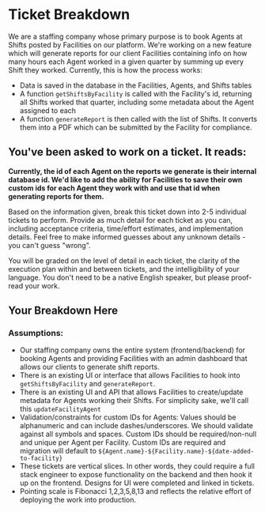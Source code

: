 # Ticket Breakdown

We are a staffing company whose primary purpose is to book Agents at Shifts posted by Facilities on our platform. We're working on a new feature which will generate reports for our client Facilities containing info on how many hours each Agent worked in a given quarter by summing up every Shift they worked. Currently, this is how the process works:

- Data is saved in the database in the Facilities, Agents, and Shifts tables
- A function `getShiftsByFacility` is called with the Facility's id, returning all Shifts worked that quarter, including some metadata about the Agent assigned to each
- A function `generateReport` is then called with the list of Shifts. It converts them into a PDF which can be submitted by the Facility for compliance.

## You've been asked to work on a ticket. It reads:

**Currently, the id of each Agent on the reports we generate is their internal database id. We'd like to add the ability for Facilities to save their own custom ids for each Agent they work with and use that id when generating reports for them.**

Based on the information given, break this ticket down into 2-5 individual tickets to perform. Provide as much detail for each ticket as you can, including acceptance criteria, time/effort estimates, and implementation details. Feel free to make informed guesses about any unknown details - you can't guess "wrong".

You will be graded on the level of detail in each ticket, the clarity of the execution plan within and between tickets, and the intelligibility of your language. You don't need to be a native English speaker, but please proof-read your work.

## Your Breakdown Here

### Assumptions:

- Our staffing company owns the entire system (frontend/backend) for booking Agents and providing Facilities with an admin dashboard that allows our clients to generate shift reports.
- There is an existing UI or interface that allows Facilities to hook into `getShiftsByFacility` and `generateReport`.
- There is an existing UI and API that allows Facilities to create/update metadata for Agents working their Shifts. For simplicity sake, we'll call this `updateFacilityAgent`
- Validation/constraints for custom IDs for Agents: Values should be alphanumeric and can include dashes/underscores. We should validate against all symbols and spaces. Custom IDs should be required/non-null and unique per Agent per Facility. Custom IDs are required and migration will default to `${Agent.name}-${Facility.name}-${date-added-to-facility}`
- These tickets are vertical slices. In other words, they could require a full stack engineer to expose functionality on the backend and then hook it up on the frontend. Designs for UI were completed and linked in tickets.
- Pointing scale is Fibonacci 1,2,3,5,8,13 and reflects the relative effort of deploying the work into production.
